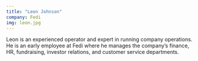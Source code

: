 ```yaml
---
title: "Leon Johnson"
company: Fedi
img: leon.jpg
---
```


Leon is an experienced operator and expert in running company operations. He is an early employee at Fedi where he manages the company’s finance, HR, fundraising, investor relations, and customer service departments.
